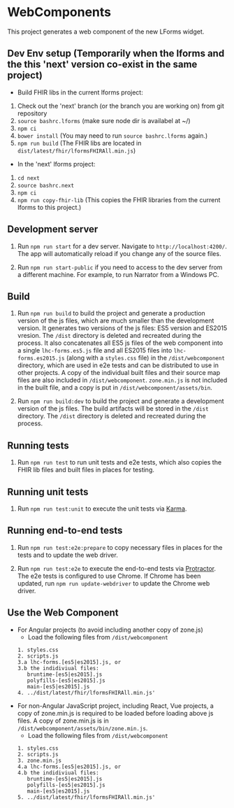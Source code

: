 # WebComponents

This project generates a web component of the new LForms widget.


## Dev Env setup (Temporarily when the lforms and the this 'next' version co-exist in the same project)
* Build FHIR libs in the current lforms project:
1. Check out the 'next' branch (or the branch you are working on) from git repository
1. `source bashrc.lforms` (make sure node dir is availabel at ~/)    
1. `npm ci`
1. `bower install` (You may need to run `source bashrc.lforms` again.)
1. `npm run build` (The FHIR libs are located in `dist/latest/fhir/lformsFHIRAll.min.js`)
* In the 'next' lforms project:
1. `cd next`
1. `source bashrc.next`
1. `npm ci`
1. `npm run copy-fhir-lib` (This copies the FHIR libraries from the current lforms to this project.)

## Development server

1. Run `npm run start` for a dev server. Navigate to `http://localhost:4200/`. 
   The app will automatically reload if you change any of the source files.

1. Run `npm run start-public` if you need to access to the dev server from a different machine. 
   For example, to run Narrator from a Windows PC.

## Build

1. Run `npm run build` to build the project and generate a production version of the js files, 
   which are much smaller than the development version. It generates two versions of the js files: 
   ES5 version and ES2015 vresion. The `/dist` directory is deleted and recreated during the process. 
   It also concatenates all ES5 js files of the web component into a single `lhc-forms.es5.js` file 
   and all ES2015 files into `lhc-forms.es2015.js` (along with a `styles.css` file) in the 
   `/dist/webcomponent` directory, which are used in e2e tests and can be distributed to use 
   in other projects. A copy of the individual built files and their source map files are also 
   included in `/dist/webcomponent`. `zone.min.js` is not included in the built file, 
   and a copy is put in `/dist/webcomponent/assets/bin`.

1. Run `npm run build:dev` to build the project and generate a development version of the js files. 
   The build artifacts will be stored in the `/dist` directory. The `/dist` directory is deleted and 
   recreated during the process.

## Running tests
1. Run `npm run test` to run unit tests and e2e tests, which also copies the FHIR lib files 
   and built files in places for testing.

## Running unit tests

1. Run `npm run test:unit` to execute the unit tests via [Karma](https://karma-runner.github.io).

## Running end-to-end tests

1. Run `npm run test:e2e:prepare` to copy necessary files in places for the tests and to update the web driver.

1. Run `npm run test:e2e` to execute the end-to-end tests via [Protractor](http://www.protractortest.org/). 
   The e2e tests is configured to use Chrome. If Chrome has been updated, run `npm run update-webdriver` 
   to update the Chrome web driver.

## Use the Web Component 
* For Angular projects (to avoid including another copy of zone.js)
  * Load the following files from `/dist/webcomponent`
  ```
  1. styles.css
  2. scripts.js  
  3.a lhc-forms.[es5|es2015].js, or
  3.b the indidiviual files:
     bruntime-[es5|es2015].js
     polyfills-[es5|es2015].js
     main-[es5|es2015].js 
  4. ../dist/latest/fhir/lformsFHIRAll.min.js'
  ```
* For non-Angular JavaScript project, including React, Vue projects, a copy of zone.min.js is required to 
  be loaded before loading above js files. A copy of zone.min.js is in `/dist/webcomponent/assets/bin/zone.min.js`.
  * Load the following files from `/dist/webcomponent`
  ```
  1. styles.css
  2. scripts.js  
  3. zone.min.js
  4.a lhc-forms.[es5|es2015].js, or
  4.b the indidiviual files:
     bruntime-[es5|es2015].js
     polyfills-[es5|es2015].js
     main-[es5|es2015].js 
  5. ../dist/latest/fhir/lformsFHIRAll.min.js'
  ```

